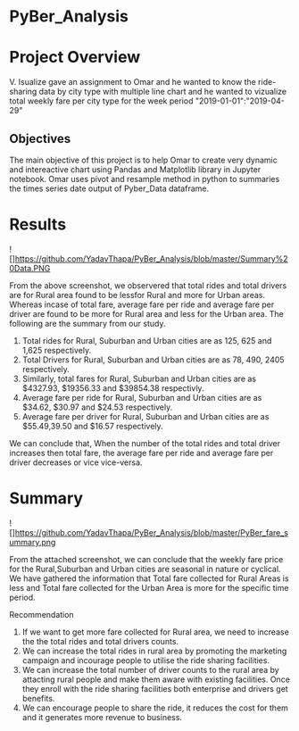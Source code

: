 # PyBer_Analysis

# Project Overview
V. Isualize gave an assignment to Omar and he wanted to know the ride-sharing data by city type with multiple line chart and he wanted to vizualize total weekly fare per city type for the week period "2019-01-01":"2019-04-29"

## Objectives
The main objective of this project is to help Omar to create very dynamic and intereactive chart using Pandas and Matplotlib library in Jupyter notebook. Omar uses pivot and resample method in python to summaries the times series date output of Pyber_Data dataframe.

# Results
![]https://github.com/YadavThapa/PyBer_Analysis/blob/master/Summary%20Data.PNG

From the above screenshot, we observered that total rides and total drivers are for Rural area found to be lessfor Rural and more for Urban areas. Whereas incase of total fare, average fare per ride and average fare per driver are found to be more for Rural area and less for the Urban area. The following are the summary from our study.

1. Total rides for Rural, Suburban and Urban cities are as 125, 625 and 1,625 respectively.
2. Total Drivers for Rural, Suburban and Urban cities are as 78, 490, 2405 respectively.
3. Similarly, total fares for Rural, Suburban and Urban cities are as $4327.93, $19356.33 and $39854.38 respectivly.
4. Average fare per ride for Rural, Suburban and Urban cities are as $34.62, $30.97 and $24.53 respectively.
5. Average fare per driver for Rural, Suburban and Urban cities are as $$55.49,$39.50 and $16.57 respectively.

We can conclude that, When the number of the total rides and total driver increases then total fare, the average fare per ride and average fare per driver decreases or vice vice-versa.

# Summary
![]https://github.com/YadavThapa/PyBer_Analysis/blob/master/PyBer_fare_summary.png

From the attached screenshot, we can conclude that the weekly fare price for the Rural,Suburban and Urban cities are seasonal in nature or cyclical. We have gathered the information that Total fare collected for Rural Areas is less and Total fare collected for the Urban Area is more for the specific time period.

Recommendation
1. If we want to get more fare collected for Rural area, we need to increase the the total rides and total drivers counts.
2. We can increase the total rides in rural area by promoting the marketing campaign and incourage people to utilise the ride sharing facilities.
3. We can increase the total number of driver counts to the rural area by attacting rural people and make them aware with existing facilities. Once they enroll with the ride sharing facilities both enterprise and drivers get benefits.
4. We can encourage people to share the ride, it reduces the cost for them and it generates more revenue to business.
